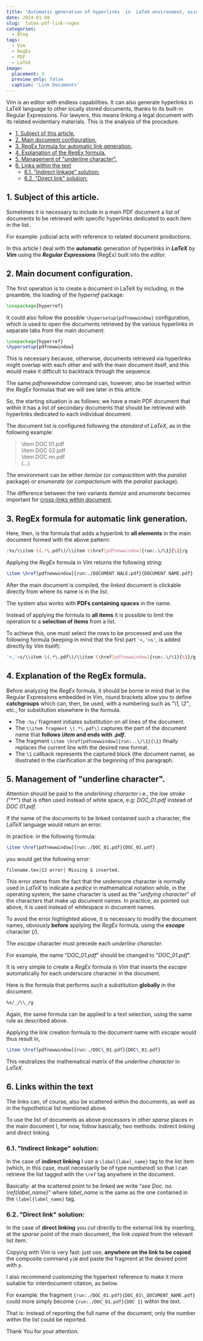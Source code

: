```yaml
---
title: "Automatic generation of hyperlinks  in  LaTeX environment, using Vim's Regular Expressions, between PDF documents."
date: 2024-01-08
slug:  latex-pdf-link-regex
categories:
  - Blog
tags:
  - Vim
  - RegEx
  - PDF
  - LaTeX
image:
  placement: 3
  preview_only: false 
  caption: 'Link Documents'
---
```


Vim is an editor with endless capabilities. It can also generate hyperlinks in LaTeX language to other locally stored documents, thanks to its built-in Regular Expressions. For lawyers, this means linking a legal document with its related evidentiary materials. This is the analysis of the procedure.

- [1. Subject of this article.](#1-subject-of-this-article)
- [2. Main document configuration.](#2-main-document-configuration)
- [3. RegEx formula for automatic link generation.](#3-regex-formula-for-automatic-link-generation)
- [4. Explanation of the RegEx formula.](#4-explanation-of-the-regex-formula)
- [5. Management of "underline character".](#5-management-of-underline-character)
- [6. Links within the text](#6-links-within-the-text)
  - [6.1. "Indirect linkage" solution:](#61-indirect-linkage-solution)
  - [6.2. "Direct link" solution:](#62-direct-link-solution)



##   1. Subject of this article.

Sometimes it is necessary to include in a main PDF document a list of documents to be retrieved with specific hyperlinks dedicated to each item in the list.

For example:   judicial acts with reference to related document productions.

In this article I deal with the **automatic** generation of hyperlinks in ***LaTeX*** by ***Vim*** using the ***Regular Expressions*** (RegEx) built into the *editor*.


##  2. Main document configuration.

The first operation is to create a document in LaTeX by including, in the preamble, the loading of the *hyperref* package:

```tex
\usepackage{hyperref}
```

It could also follow the possible `\hypersetup{pdfnewwindow}` configuration, which is used to open the documents retrieved by the various hyperlinks in separate tabs from the main document:

```tex
\usepackage{hyperref}
\hypersetup{pdfnewwindow}
```



This is necessary because, otherwise, documents retrieved via hyperlinks might overlap with each other and with the main document itself, and this would make it difficult to backtrack through the sequence.

The same *pdfnewwindow* command can, however, also be inserted within the *RegEx* formulas that we will see later in this article.

So, the starting situation is as follows: we have a main PDF document that within it has a list of secondary documents that should be retrieved with hyperlinks dedicated to each individual document.

 The document list is configured following the *standard* of *LaTeX*, as in the following example:

> \\item DOC 01.pdf  
> \\item DOC 02.pdf  
> \\item DOC nn.pdf   
> (...)


The environment can be either *itemize* (or *compactitem* with the *paralist* package) or *enumerate* (or *compactenum* with the *paralist* package).

The difference between the two variants *itemize* and *enumerate* becomes important for [cross-links within document](#6-links-within-the-text).


##   3. RegEx formula for automatic link generation.

Here, then, is the formula that adds a hyperlink to **all elements** in the main document formed with the above pattern:

```bash
:%s/\\item \(.*\.pdf\)/\\item \\href[pdfnewwindow]{run:.\/\1}{\1}/g
```

Applying the *RegEx* formula in Vim returns the following string:

```tex
\item \href[pdfnewwindow]{run:./DOCUMENT NALE.pdf}{DOCUMENT NAME.pdf}
```

After the main document is compiled, the *linked* document is clickable directly from where its name is in the list.

The system also works with **PDFs containing spaces** in the name.

Instead of applying the formula to **all items** it is possible to limit the operation to a **selection of items** from a list.

To achieve this, one must select the rows to be processed and use the following formula (keeping in mind that the first part `'<,'>s'`, is added directly by *Vim* itself):

```bash
'<,'>s/\\item \(.*\.pdf\)/\\item \\href[pdfnewwindow]{run:.\/\1}{\1}/g
```

##   4. Explanation of the RegEx formula.

Before analyzing the *RegEx* formula, it should be borne in mind that in the Regular Expressions embedded in Vim, round brackets allow you to define **catchgroups** which can, then, be used, with a numbering such as *"\1, \2"*, etc., for substitution elsewhere in the formula.

- The `:%s/` fragment initiates substitution on all lines of the document.
- The `\\item fragment \(.*\.pdf\)` captures the part of the document name that **follows *\item* and ends with *.pdf*.**
- The fragment `\item \href[pdfnewwindow]{run:..\/\1}{\1}` finally replaces the current line with the desired new format.
- The `\1` callback represents the captured block (the document name), as illustrated in the clarification at the beginning of this paragraph.

##   5. Management of "underline character".

Attention should be paid to the *underlining character* i.e., the *low stroke* ("*\*") that is often used instead of white space, e.g: *DOC_01.pdf* instead of *DOC 01.pdf*.

If the name of the documents to be linked contained such a character, the *LaTeX* language would return an error.

In practice: in the following formula:

```tex
\item \href[pdfnewwindow]{run:./DOC_01.pdf}{DOC_01.pdf}
```

you would get the following error:

```vim
filename.tex|13 error| Missing $ inserted.
```

This error stems from the fact that the underscore character is normally used in *LaTeX* to indicate a *pedice* in mathematical notation while, in the operating system, the same character is used as the "*unifying character*" of the characters that make up document names. In practice, as pointed out above, it is used instead of whitespace in document names.

To avoid the error highlighted above, it is necessary to modify the document names, obviously **before** applying the *RegEx* formula, using the ***escape*** character (*/*).

The *escape* character must precede each *underline character*.

For example, the name "*DOC_01.pdf*" should be changed to "*DOC\_01.pdf*".

It is very simple to create a *RegEx* formula in *Vim* that inserts the *escape* automatically for each underscore character in the document.

Here is the formula that performs such a substitution **globally** in the document.

```bash
%s/_/\\_/g
```

Again, the same formula can be applied to a text selection, using the same rule as described above.

Applying the link creation formula to the document name with *escape* would thus result in,

```tex
\item \href[pdfnewwindow]{run:./DOC\_01.pdf}{DOC\_01.pdf}
```

This neutralizes the mathematical matrix of the *underline character* in *LaTeX*.

##   6. Links within the text

The links can, of course, also be scattered within the documents, as well as in the hypothetical list mentioned above.

To use the list of documents as above processors in other *sparse* places in the main document I, for now, follow basically, two methods: indirect linking and direct linking.

###   6.1. "Indirect linkage" solution:

In the case of **indirect linking** I use a `\label{label_name}` tag to the list item (which, in this case, must necessarily be of type *numbered*) so that I can retrieve the list tagged with the `\ref` tag anywhere in the document.

Basically: at the scattered point to be linked we write "*see Doc. no. \ref{label_name}*" where *label_name* is the same as the one contained in the `\label{label_name}` tag.

###   6.2. "Direct link" solution:

In the case of **direct linking** you *cut* directly to the external link by inserting, at the *sparse* point of the main document, the link *copied* from the relevant list item.

Copying with Vim is very fast: just use, **anywhere on the link to be copied** the composite command `yiW` and paste the fragment at the desired point with `p`.

I also recommend *customizing* the hypertext reference to make it more suitable for interdocument citation, as below.

For example: the fragment `{run:./DOC_01.pdf}{DOC_01\_DOCUMENT_NAME.pdf}` could more simply become `{run:./DOC_01.pdf}{DOC 1}` within the text.

That is: instead of reporting the full name of the document, only the number within the list could be reported.

Thank You for your attention.


